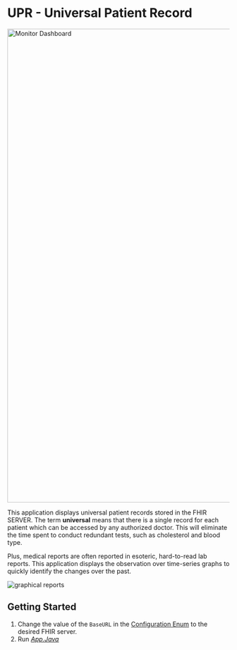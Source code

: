 # UPR - Universal Patient Record 

<img width="1074" alt="Monitor Dashboard" src="https://user-images.githubusercontent.com/30483239/60526947-e8ffb880-9d23-11e9-86aa-0915dad0823a.png">

This application displays universal patient records stored in the FHIR SERVER. The term **universal** means that there is a single record for each patient which can be accessed by any authorized doctor. This will eliminate the time spent to conduct redundant tests, such as cholesterol and blood type. 

Plus, medical reports are often reported in esoteric, hard-to-read lab reports. This application displays the observation over time-series graphs to quickly identify the changes over the past.

![graphical reports](https://user-images.githubusercontent.com/30483239/60530089-98d82480-9d2a-11e9-952d-9e6ae5c6bb7e.png)

## Getting Started
1. Change the value of the `BaseURL` in the [Configuration Enum](https://github.com/siddhantbhatia/java-patient-record/blob/master/SafeHeart/src/configurations/Configurations.java) to the desired FHIR server.
2. Run [*App.Java*](https://github.com/siddhantbhatia/java-patient-record/blob/master/SafeHeart/src/view/App.java)
